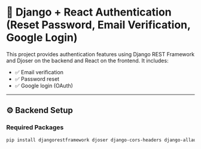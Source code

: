 # 🔐 Django + React Authentication (Reset Password, Email Verification, Google Login)

This project provides authentication features using Django REST Framework and Djoser on the backend and React on the frontend. It includes:

- ✅ Email verification
- ✅ Password reset
- ✅ Google login (OAuth)

---

## ⚙️ Backend Setup

### Required Packages

```bash
pip install djangorestframework djoser django-cors-headers django-allauth dj-rest-auth social-auth-app-django
